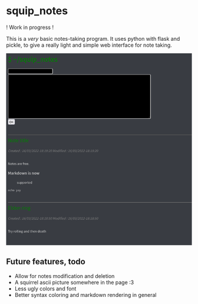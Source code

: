 # squip_notes

! Work in progress !

This is a *very* basic notes-taking program. It uses python with flask and pickle, to give a really light and simple web interface for note taking.

![Screenshot of the application](./squipnotes.png)

## Future features, todo
* Allow for notes modification and deletion
* A squirrel ascii picture somewhere in the page :3
* Less ugly colors and font
* Better syntax coloring and markdown rendering in general
